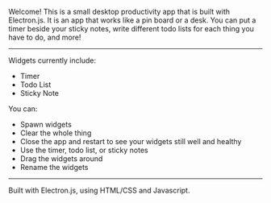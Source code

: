 Welcome! This is a small desktop productivity app that is built with Electron.js. It is an app that works like a pin board or a desk.
You can put a timer beside your sticky notes, write different todo lists for each thing you have to do, and more!

----------------------

Widgets currently include:
- Timer
- Todo List
- Sticky Note

You can:
- Spawn widgets
- Clear the whole thing
- Close the app and restart to see your widgets still well and healthy
- Use the timer, todo list, or sticky notes
- Drag the widgets around
- Rename the widgets

----------------------

Built with Electron.js, using HTML/CSS and Javascript.
